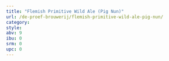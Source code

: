 ```yaml
---
title: "Flemish Primitive Wild Ale (Pig Nun)"
url: /de-proef-brouwerij/flemish-primitive-wild-ale-pig-nun/
category: 
style: 
abv: 9
ibu: 0
srm: 0
upc: 0
---
```


